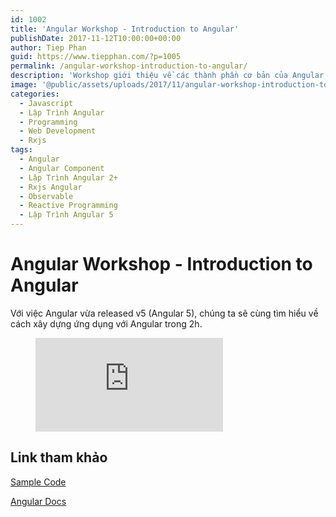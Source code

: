 ```yaml
---
id: 1002
title: 'Angular Workshop - Introduction to Angular'
publishDate: 2017-11-12T10:00:00+00:00
author: Tiep Phan
guid: https://www.tiepphan.com/?p=1005
permalink: /angular-workshop-introduction-to-angular/
description: 'Workshop giới thiệu về các thành phần cơ bản của Angular, được mang đến bởi Tiep Phan'
image: '@public/assets/uploads/2017/11/angular-workshop-introduction-to-angular.png'
categories:
  - Javascript
  - Lập Trình Angular
  - Programming
  - Web Development
  - Rxjs
tags:
  - Angular
  - Angular Component
  - Lập Trình Angular 2+
  - Rxjs Angular
  - Observable
  - Reactive Programming
  - Lập Trình Angular 5
---
```


# Angular Workshop - Introduction to Angular

Với việc Angular vừa released v5 (Angular 5), chúng ta sẽ cùng tìm hiểu về cách xây dựng ứng dụng với Angular trong 2h.

<figure class="video_container">
  <iframe src="https://www.youtube.com/embed/2-b2sByFJsg" frameborder="0" allowfullscreen="true"> </iframe>
</figure>

## Link tham khảo

<a href="https://github.com/tieppt/ng5-workshop" target="_blank">Sample Code</a>

<a href="https://angular.io/" target="_blank">Angular Docs</a>
